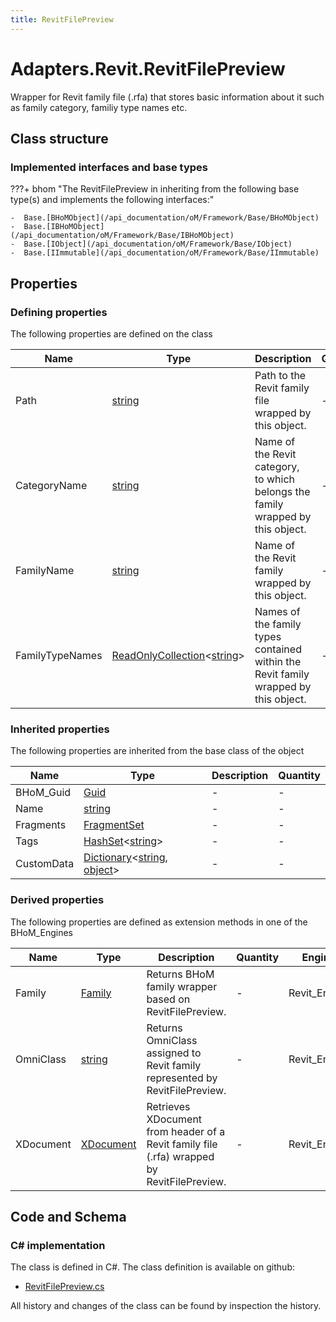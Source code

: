 ```yaml
---
title: RevitFilePreview
---
```


# Adapters.Revit.RevitFilePreview

Wrapper for Revit family file (.rfa) that stores basic information about it such as family category, familiy type names etc.

## Class structure

### Implemented interfaces and base types

???+ bhom "The RevitFilePreview in inheriting from the following base type(s) and implements the following interfaces:"

    -  Base.[BHoMObject](/api_documentation/oM/Framework/Base/BHoMObject)
    -  Base.[IBHoMObject](/api_documentation/oM/Framework/Base/IBHoMObject)
    -  Base.[IObject](/api_documentation/oM/Framework/Base/IObject)
    -  Base.[IImmutable](/api_documentation/oM/Framework/Base/IImmutable)


## Properties



### Defining properties

The following properties are defined on the class

| Name             | Type             | Description      | Quantity         |
|------------------|------------------|------------------|------------------|
| Path | [string](https://learn.microsoft.com/en-us/dotnet/api/System.String?view=netstandard-2.0) | Path to the Revit family file wrapped by this object. | - |
| CategoryName | [string](https://learn.microsoft.com/en-us/dotnet/api/System.String?view=netstandard-2.0) | Name of the Revit category, to which belongs the family wrapped by this object. | - |
| FamilyName | [string](https://learn.microsoft.com/en-us/dotnet/api/System.String?view=netstandard-2.0) | Name of the Revit family wrapped by this object. | - |
| FamilyTypeNames | [ReadOnlyCollection](https://learn.microsoft.com/en-us/dotnet/api/System.Collections.ObjectModel.ReadOnlyCollection-1?view=netstandard-2.0)&lt;[string](https://learn.microsoft.com/en-us/dotnet/api/System.String?view=netstandard-2.0)&gt; | Names of the family types contained within the Revit family wrapped by this object. | - |


### Inherited properties
The following properties are inherited from the base class of the object

| Name             | Type             | Description      | Quantity         |
|------------------|------------------|------------------|------------------|
| BHoM_Guid | [Guid](https://learn.microsoft.com/en-us/dotnet/api/System.Guid?view=netstandard-2.0) | - | - |
| Name | [string](https://learn.microsoft.com/en-us/dotnet/api/System.String?view=netstandard-2.0) | - | - |
| Fragments | [FragmentSet](/api_documentation/oM/Framework/Base/FragmentSet) | - | - |
| Tags | [HashSet](https://learn.microsoft.com/en-us/dotnet/api/System.Collections.Generic.HashSet-1?view=netstandard-2.0)&lt;[string](https://learn.microsoft.com/en-us/dotnet/api/System.String?view=netstandard-2.0)&gt; | - | - |
| CustomData | [Dictionary](https://learn.microsoft.com/en-us/dotnet/api/System.Collections.Generic.Dictionary-2?view=netstandard-2.0)&lt;[string](https://learn.microsoft.com/en-us/dotnet/api/System.String?view=netstandard-2.0), [object](https://learn.microsoft.com/en-us/dotnet/api/System.Object?view=netstandard-2.0)&gt; | - | - |


### Derived properties

The following properties are defined as extension methods in one of the BHoM_Engines

| Name             | Type             | Description      | Quantity         | Engine           |
|------------------|------------------|------------------|------------------|------------------|
| Family | [Family](/api_documentation/oM/Adapter/Adapters/Revit/Elements/Family) | Returns BHoM family wrapper based on RevitFilePreview. | - | Revit_Engine |
| OmniClass | [string](https://learn.microsoft.com/en-us/dotnet/api/System.String?view=netstandard-2.0) | Returns OmniClass assigned to Revit family represented by RevitFilePreview. | - | Revit_Engine |
| XDocument | [XDocument](https://learn.microsoft.com/en-us/dotnet/api/System.Xml.Linq.XDocument?view=netstandard-2.0) | Retrieves XDocument from header of a Revit family file (.rfa) wrapped by RevitFilePreview. | - | Revit_Engine |


## Code and Schema

### C# implementation

The class is defined in C#. The class definition is available on github:

- [RevitFilePreview.cs](https://github.com/BHoM/Revit_Toolkit/blob/develop/Revit_oM/Misc/RevitFilePreview.cs)

All history and changes of the class can be found by inspection the history.
